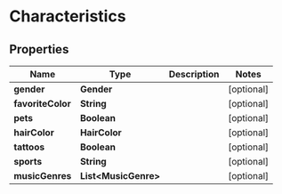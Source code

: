 

# Characteristics


## Properties

| Name | Type | Description | Notes |
|------------ | ------------- | ------------- | -------------|
|**gender** | **Gender** |  |  [optional] |
|**favoriteColor** | **String** |  |  [optional] |
|**pets** | **Boolean** |  |  [optional] |
|**hairColor** | **HairColor** |  |  [optional] |
|**tattoos** | **Boolean** |  |  [optional] |
|**sports** | **String** |  |  [optional] |
|**musicGenres** | **List&lt;MusicGenre&gt;** |  |  [optional] |



